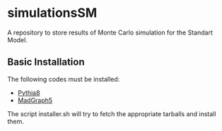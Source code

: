 # simulationsSM
A repository to store results of Monte Carlo simulation for the Standart Model.



## Basic Installation ##

The following codes must be installed:

  * [Pythia8](http://lcgapp.cern.ch/project/simu/HepMC/)
  * [MadGraph5](https://launchpad.net/mg5amcnlo/)

The script installer.sh will try to fetch the appropriate tarballs and install them.

